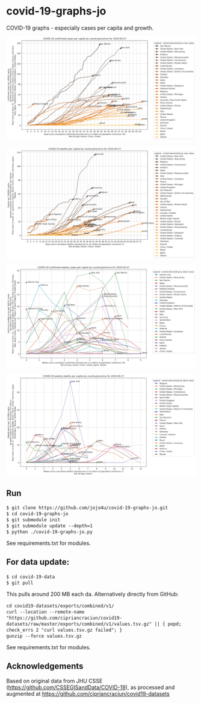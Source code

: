 # covid-19-graphs-jo
COVID-19 graphs - especially cases per capita and growth.

![COVID-19 confirmed per capita by country"](https://github.com/jojo4u/covid-19-graphs-jo/raw/master/cumulative_capita-confirmed-latest.png)

![COVID-19 deaths per capita by country"](https://github.com/jojo4u/covid-19-graphs-jo/raw/master/cumulative_capita-deaths-latest.png)

![COVID-19 weekly confirmed per capita by country"](https://github.com/jojo4u/covid-19-graphs-jo/raw/master/weekly_capita-confirmed-latest.png)

![COVID-19 weekly deaths per capita by country"](https://github.com/jojo4u/covid-19-graphs-jo/raw/master/weekly_capita-deaths-latest.png)

## Run
```
$ git clone https://github.com/jojo4u/covid-19-graphs-jo.git
$ cd covid-19-graphs-jo
$ git submodule init
$ git submodule update --depth=1 
$ python ./covid-19-graphs-jo.py
```
See requirements.txt for modules.

## For data update:
```
$ cd covid-19-data
$ git pull
```
This pulls around 200 MB each da. Alternatively directly from GitHub:

```
cd covid19-datasets/exports/combined/v1/
curl --location --remote-name "https://github.com/cipriancraciun/covid19-datasets/raw/master/exports/combined/v1/values.tsv.gz" || { popd; check_errs 2 "curl values.tsv.gz failed"; }
gunzip --force values.tsv.gz
```

See requirements.txt for modules.

## Acknowledgements
Based on original data from JHU CSSE (https://github.com/CSSEGISandData/COVID-19),
as processed and augmented at https://github.com/cipriancraciun/covid19-datasets